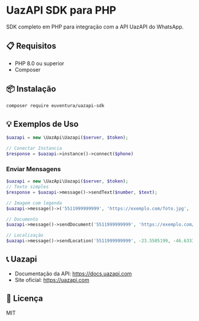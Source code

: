 # UazAPI SDK para PHP

SDK completo em PHP para integração com a API UazAPI do WhatsApp.

## 📋 Requisitos

- PHP 8.0 ou superior
- Composer

## 📦 Instalação

```bash
composer require euventura/uazapi-sdk
```
## 💡 Exemplos de Uso


```php
$uazapi = new \UazApi\Uazapi($server, $token);

// Conectar Instancia
$response = $uazapi->instance()->connect($phone)


```

### Enviar Mensagens

```php
$uazapi = new \UazApi\Uazapi($server, $token);
// Texto simples
$response = $uazapi->message()->sendText($number, $text);

// Imagem com legenda
$uazapi->message()->('5511999999999', 'https://exemplo.com/foto.jpg', 'Veja isto!');

// Documento
$uazapi->message()->sendDocument('5511999999999', 'https://exemplo.com/doc.pdf', 'Documento.pdf');

// Localização
$uazapi->message()->sendLocation('5511999999999', -23.5505199, -46.6333094, 'Av. Paulista');
```

## 📞 Uazapi

- Documentação da API: https://docs.uazapi.com
- Site oficial: https://uazapi.com

## 📝 Licença

MIT